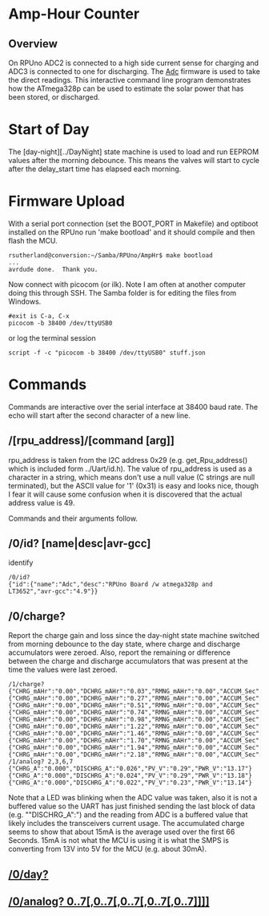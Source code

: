 # Amp-Hour Counter

## Overview

On RPUno ADC2 is connected to a high side current sense for charging and ADC3 is connected to one for discharging. The [Adc] firmware is used to take the direct readings. This interactive command line program demonstrates how the ATmega328p can be used to estimate the solar power that has been stored, or discharged. 

[Adc]: ../Adc


# Start of Day 

The [day-night][../DayNight] state machine is used to load and run EEPROM values after the morning debounce. This means the valves will start to cycle after the delay_start time has elapsed each morning.


# Firmware Upload

With a serial port connection (set the BOOT_PORT in Makefile) and optiboot installed on the RPUno run 'make bootload' and it should compile and then flash the MCU.

``` 
rsutherland@conversion:~/Samba/RPUno/AmpHr$ make bootload
...
avrdude done.  Thank you.
``` 

Now connect with picocom (or ilk). Note I am often at another computer doing this through SSH. The Samba folder is for editing the files from Windows.


``` 
#exit is C-a, C-x
picocom -b 38400 /dev/ttyUSB0
``` 

or log the terminal session

``` 
script -f -c "picocom -b 38400 /dev/ttyUSB0" stuff.json
``` 


# Commands

Commands are interactive over the serial interface at 38400 baud rate. The echo will start after the second character of a new line. 


## /[rpu_address]/[command [arg]]

rpu_address is taken from the I2C address 0x29 (e.g. get_Rpu_address() which is included form ../Uart/id.h). The value of rpu_address is used as a character in a string, which means don't use a null value (C strings are null terminated), but the ASCII value for '1' (0x31) is easy and looks nice, though I fear it will cause some confusion when it is discovered that the actual address value is 49.

Commands and their arguments follow.


## /0/id? [name|desc|avr-gcc]

identify 

``` 
/0/id?
{"id":{"name":"Adc","desc":"RPUno Board /w atmega328p and LT3652","avr-gcc":"4.9"}}
```

##  /0/charge?

Report the charge gain and loss since the day-night state machine switched from morning debounce to the day state, where charge and discharge accumulators were zeroed. Also, report the remaining or difference between the charge and discharge accumulators that was present at the time the values were last zeroed. 

``` 
/1/charge?
{"CHRG_mAHr":"0.00","DCHRG_mAHr":"0.03","RMNG_mAHr":"0.00","ACCUM_Sec":"6.24"}
{"CHRG_mAHr":"0.00","DCHRG_mAHr":"0.27","RMNG_mAHr":"0.00","ACCUM_Sec":"66.24"}
{"CHRG_mAHr":"0.00","DCHRG_mAHr":"0.51","RMNG_mAHr":"0.00","ACCUM_Sec":"126.24"}
{"CHRG_mAHr":"0.00","DCHRG_mAHr":"0.74","RMNG_mAHr":"0.00","ACCUM_Sec":"186.24"}
{"CHRG_mAHr":"0.00","DCHRG_mAHr":"0.98","RMNG_mAHr":"0.00","ACCUM_Sec":"246.24"}
{"CHRG_mAHr":"0.00","DCHRG_mAHr":"1.22","RMNG_mAHr":"0.00","ACCUM_Sec":"306.24"}
{"CHRG_mAHr":"0.00","DCHRG_mAHr":"1.46","RMNG_mAHr":"0.00","ACCUM_Sec":"366.24"}
{"CHRG_mAHr":"0.00","DCHRG_mAHr":"1.70","RMNG_mAHr":"0.00","ACCUM_Sec":"426.24"}
{"CHRG_mAHr":"0.00","DCHRG_mAHr":"1.94","RMNG_mAHr":"0.00","ACCUM_Sec":"486.24"}
{"CHRG_mAHr":"0.00","DCHRG_mAHr":"2.18","RMNG_mAHr":"0.00","ACCUM_Sec":"546.24"}
/1/analog? 2,3,6,7
{"CHRG_A":"0.000","DISCHRG_A":"0.026","PV_V":"0.29","PWR_V":"13.17"}
{"CHRG_A":"0.000","DISCHRG_A":"0.024","PV_V":"0.29","PWR_V":"13.18"}
{"CHRG_A":"0.000","DISCHRG_A":"0.022","PV_V":"0.23","PWR_V":"13.14"}
```

Note that a LED was blinking when the ADC value was taken, also it is not a buffered value so the UART has just finished sending the last block of data (e.g. "\"DISCHRG_A\":") and the reading from ADC is a buffered value that likely includes the transceivers current usage. The accumulated charge seems to show that about 15mA is the average used over the first 66 Seconds. 15mA is not what the MCU is using it is what the SMPS is converting from 13V into 5V for the MCU (e.g. about 30mA).


## [/0/day?](../DayNight#0day)


## [/0/analog? 0..7[,0..7[,0..7[,0..7[,0..7]]]]](../Adc#0analog-0707070707)
